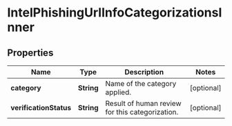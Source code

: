 

# IntelPhishingUrlInfoCategorizationsInner


## Properties

| Name | Type | Description | Notes |
|------------ | ------------- | ------------- | -------------|
|**category** | **String** | Name of the category applied. |  [optional] |
|**verificationStatus** | **String** | Result of human review for this categorization. |  [optional] |



